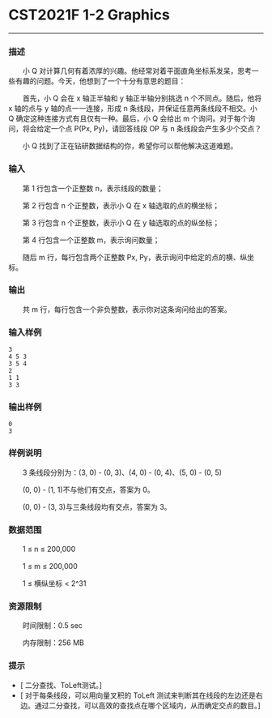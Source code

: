 # CST2021F 1-2 Graphics

------

### **描述**

　　小 Q 对计算几何有着浓厚的兴趣。他经常对着平面直角坐标系发呆，思考一些有趣的问题。今天，他想到了一个十分有意思的题目：

　　首先，小 Q 会在 x 轴正半轴和 y 轴正半轴分别挑选 n 个不同点。随后，他将 x 轴的点与 y 轴的点一一连接，形成 n 条线段，并保证任意两条线段不相交。小 Q 确定这种连接方式有且仅有一种。最后，小 Q 会给出 m 个询问。对于每个询问，将会给定一个点 P(Px, Py)，请回答线段 OP 与 n 条线段会产生多少个交点？

　　小 Q 找到了正在钻研数据结构的你，希望你可以帮他解决这道难题。

### **输入**

　　第 1 行包含一个正整数 n，表示线段的数量；

　　第 2 行包含 n 个正整数，表示小 Q 在 x 轴选取的点的横坐标；

　　第 3 行包含 n 个正整数，表示小 Q 在 y 轴选取的点的纵坐标；

　　第 4 行包含一个正整数 m，表示询问数量；

　　随后 m 行，每行包含两个正整数 Px, Py，表示询问中给定的点的横、纵坐标。

### **输出**

　　共 m 行，每行包含一个非负整数，表示你对这条询问给出的答案。

### **输入样例**

```
3
4 5 3
3 5 4
2
1 1
3 3
```

### **输出样例**

```
0
3
```

### **样例说明**

　　3 条线段分别为：(3, 0) - (0, 3)、(4, 0) - (0, 4)、(5, 0) - (0, 5)

　　(0, 0) - (1, 1)不与他们有交点，答案为 0。

　　(0, 0) - (3, 3)与三条线段均有交点，答案为 3。

### **数据范围**

　　1 ≤ n ≤ 200,000

　　1 ≤ m ≤ 200,000

　　1 ≤ 横纵坐标 < 2^31

### **资源限制**

　　时间限制：0.5 sec

　　内存限制：256 MB

### **提示**

- [ 二分查找、ToLeft测试。]
- [ 对于每条线段，可以用向量叉积的 ToLeft 测试来判断其在线段的左边还是右边。通过二分查找，可以高效的查找点在哪个区域内，从而确定交点的数目。]